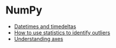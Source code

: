 # NumPy

- [Datetimes and timedeltas](https://numpy.org/doc/stable/reference/arrays.datetime.html)
- [How to use statistics to identify outliers](https://machinelearningmastery.com/how-to-use-statistics-to-identify-outliers-in-data/)
- [Understanding axes](https://stackoverflow.com/questions/17079279/how-is-axis-indexed-in-numpys-array)